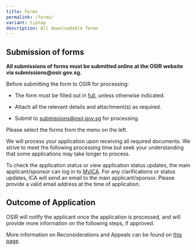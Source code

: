 ```yaml
---
title: Forms
permalink: /forms/
variant: tiptap
description: All downloadable forms
---
```

<h2><strong>Submission of forms</strong></h2>
<p><strong>All submissions of forms must be submitted online at the OSIR website via submissions@osir.gov.sg.</strong>
</p>
<p></p>
<p>Before submitting the form to OSIR for processing:</p>
<ul data-tight="true" class="tight">
<li>
<p>The form must be filled out in <u>full</u>, unless otherwise indicated.</p>
</li>
<li>
<p>Attach all the relevant details and attachment(s) as required.</p>
</li>
<li>
<p>Submit to <a href="mailto:contact@osir.gov.sg" rel="noopener noreferrer nofollow" target="_blank">submissions@osir.gov.sg</a> for
processing.</p>
</li>
</ul>
<p>Please select the forms from the menu on the left.</p>
<p>We will process your application upon receiving all required documents.
We strive to meet the following processing time but seek your understanding
that some applications may take longer to process.&nbsp;</p>
<p>To check the application status or view application status updates, the
main applicant/sponsor can log in to <a href="https://www.ica.gov.sg/redirect-links/myica" rel="noopener noreferrer nofollow" target="_blank">MyICA</a>. For any clarifications
or status updates, ICA will send an email to the main applicant/sponsor.
Please provide a valid email address at the time of application.</p>
<h2><strong>Outcome of Application</strong></h2>
<p>OSIR will notify the applicant once the application is processed, and
will provide more information on the following steps, if approved.</p>
<p>More information on Reconsiderations and Appeals can be found on <a href="/resources/reconsiderations-and-appeals" rel="noopener noreferrer nofollow" target="_blank">this page</a>.</p>
<p></p>